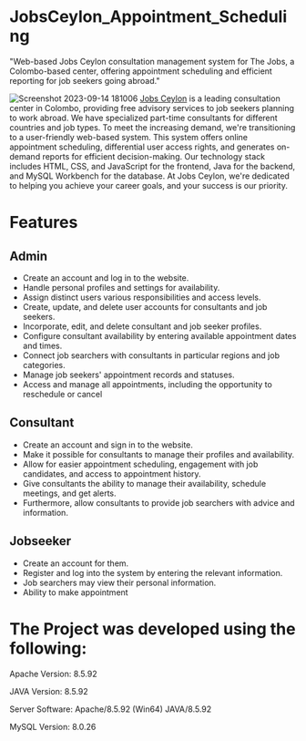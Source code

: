 # JobsCeylon_Appointment_Scheduling
"Web-based Jobs Ceylon consultation management system for The Jobs, a Colombo-based center, offering appointment scheduling and efficient reporting for job seekers going abroad."

![Screenshot 2023-09-14 181006](https://github.com/judeshalon/JobsCeylon_Appointment_Scheduling/assets/127333315/4094bc66-e8c9-499d-9d55-bf424147b9da)
[Jobs Ceylon](https://github.com/judeshalon/JobsCeylon_Appointment_Scheduling/tree/master) is a leading consultation center in Colombo, providing free advisory services to job seekers planning to work abroad. We have specialized part-time consultants for different countries and job types. To meet the increasing demand, we're transitioning to a user-friendly web-based system. This system offers online appointment scheduling, differential user access rights, and generates on-demand reports for efficient decision-making. Our technology stack includes HTML, CSS, and JavaScript for the frontend, Java for the backend, and MySQL Workbench for the database. At Jobs Ceylon, we're dedicated to helping you achieve your career goals, and your success is our priority.

# Features
## Admin
* Create an account and log in to the website.
* Handle personal profiles and settings for availability.
* Assign distinct users various responsibilities and access levels.
* Create, update, and delete user accounts for consultants and job seekers.
* Incorporate, edit, and delete consultant and job seeker profiles.
* Configure consultant availability by entering available appointment dates and times.
* Connect job searchers with consultants in particular regions and job categories.
* Manage job seekers' appointment records and statuses.
* Access and manage all appointments, including the opportunity to reschedule or cancel

## Consultant
* Create an account and sign in to the website.
* Make it possible for consultants to manage their profiles and availability.
* Allow for easier appointment scheduling, engagement with job candidates, and access to appointment history.
* Give consultants the ability to manage their availability, schedule meetings, and get alerts.
* Furthermore, allow consultants to provide job searchers with advice and information.

## Jobseeker
* Create an account for them.
* Register and log into the system by entering the relevant information.
* Job searchers may view their personal information.
* Ability to make appointment

# The Project was developed using the following:
Apache Version: 8.5.92

JAVA Version: 8.5.92

Server Software: Apache/8.5.92 (Win64) JAVA/8.5.92

MySQL Version: 8.0.26
